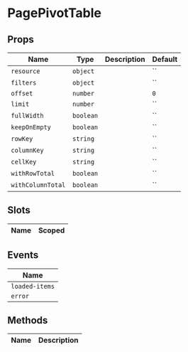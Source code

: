 # PagePivotTable

> 

## Props

| Name       | Type          | Description     | Default                  |
|------------|---------------|-----------------|--------------------------|
| `resource` | `object` |  | `` |
| `filters` | `object` |  | `` |
| `offset` | `number` |  | `0` |
| `limit` | `number` |  | `` |
| `fullWidth` | `boolean` |  | `` |
| `keepOnEmpty` | `boolean` |  | `` |
| `rowKey` | `string` |  | `` |
| `columnKey` | `string` |  | `` |
| `cellKey` | `string` |  | `` |
| `withRowTotal` | `boolean` |  | `` |
| `withColumnTotal` | `boolean` |  | `` |

## Slots

| Name       | Scoped        |
|------------|---------------|

## Events

| Name       |
|------------|
| `loaded-items` |
| `error` |

## Methods

| Name       | Description     |
|------------|-----------------|
